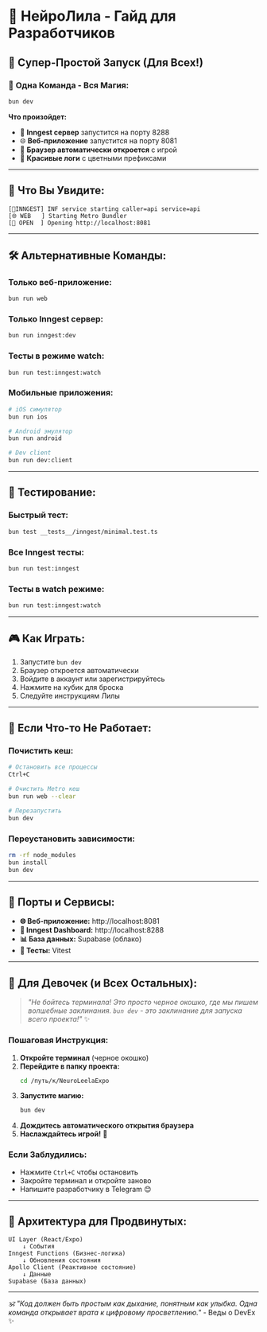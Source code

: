 # 🚀 НейроЛила - Гайд для Разработчиков

## 🌟 **Супер-Простой Запуск (Для Всех!)**

### 💎 **Одна Команда - Вся Магия:**
```bash
bun dev
```

**Что произойдет:**
- 🔮 **Inngest сервер** запустится на порту 8288
- 🌐 **Веб-приложение** запустится на порту 8081  
- 🚀 **Браузер автоматически откроется** с игрой
- 🎨 **Красивые логи** с цветными префиксами

---

## 🎯 **Что Вы Увидите:**

```
[🔮INNGEST] INF service starting caller=api service=api
[🌐 WEB   ] Starting Metro Bundler
[🚀 OPEN  ] Opening http://localhost:8081
```

---

## 🛠️ **Альтернативные Команды:**

### **Только веб-приложение:**
```bash
bun run web
```

### **Только Inngest сервер:**
```bash
bun run inngest:dev
```

### **Тесты в режиме watch:**
```bash
bun run test:inngest:watch
```

### **Мобильные приложения:**
```bash
# iOS симулятор
bun run ios

# Android эмулятор  
bun run android

# Dev client
bun run dev:client
```

---

## 🧪 **Тестирование:**

### **Быстрый тест:**
```bash
bun test __tests__/inngest/minimal.test.ts
```

### **Все Inngest тесты:**
```bash
bun run test:inngest
```

### **Тесты в watch режиме:**
```bash
bun run test:inngest:watch
```

---

## 🎮 **Как Играть:**

1. Запустите `bun dev`
2. Браузер откроется автоматически
3. Войдите в аккаунт или зарегистрируйтесь
4. Нажмите на кубик для броска
5. Следуйте инструкциям Лилы

---

## 🔧 **Если Что-то Не Работает:**

### **Почистить кеш:**
```bash
# Остановить все процессы
Ctrl+C

# Очистить Metro кеш
bun run web --clear

# Перезапустить
bun dev
```

### **Переустановить зависимости:**
```bash
rm -rf node_modules
bun install
bun dev
```

---

## 🌈 **Порты и Сервисы:**

- **🌐 Веб-приложение:** http://localhost:8081
- **🔮 Inngest Dashboard:** http://localhost:8288  
- **📊 База данных:** Supabase (облако)
- **🧪 Тесты:** Vitest

---

## 💝 **Для Девочек (и Всех Остальных):**

> *"Не бойтесь терминала! Это просто черное окошко, где мы пишем волшебные заклинания. `bun dev` - это заклинание для запуска всего проекта!"* ✨

### **Пошаговая Инструкция:**

1. **Откройте терминал** (черное окошко)
2. **Перейдите в папку проекта:**
   ```bash
   cd /путь/к/NeuroLeelaExpo
   ```
3. **Запустите магию:**
   ```bash
   bun dev
   ```
4. **Дождитесь автоматического открытия браузера**
5. **Наслаждайтесь игрой!** 🎉

### **Если Заблудились:**
- Нажмите `Ctrl+C` чтобы остановить
- Закройте терминал и откройте заново
- Напишите разработчику в Telegram 😊

---

## 🎨 **Архитектура для Продвинутых:**

```
UI Layer (React/Expo)
    ↓ События
Inngest Functions (Бизнес-логика)
    ↓ Обновления состояния  
Apollo Client (Реактивное состояние)
    ↓ Данные
Supabase (База данных)
```

---

*🕉️ "Код должен быть простым как дыхание, понятным как улыбка. Одна команда открывает врата к цифровому просветлению."* - Веды о DevEx ✨ 